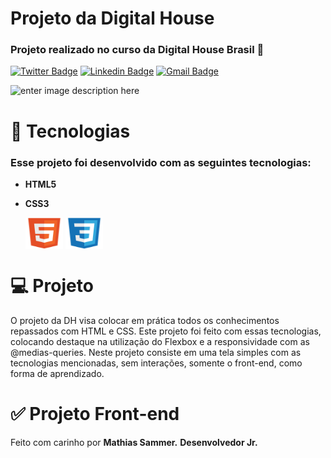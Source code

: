 # Projeto da Digital House
### Projeto realizado no curso da Digital House Brasil 🚀

[![Twitter Badge](https://img.shields.io/badge/-@mathias.sammer-0599B0?style=flat-square&labelColor=0599B0&logo=twitter&logoColor=white&link=https://twitter.com/MathiasSammer7)](https://twitter.com/MathiasSammer7) [![Linkedin Badge](https://img.shields.io/badge/-Mathias%20Sammer-0599B0?style=flat-square&logo=Linkedin&logoColor=white&link=https://www.linkedin.com/in/mathias-sammer/)](https://www.linkedin.com/in/mathias-sammer/) [![Gmail Badge](https://img.shields.io/badge/-mathias.sammer.946@gmail.com-0599B0?style=flat-square&logo=Gmail&logoColor=white&link=mailto:mathias.sammer.946@gmail.com)](mailto:mathias.sammer.946@gmail.com)

![enter image description here](https://github.com/mathiassammer/Projeto-DH/blob/master/img/description.png?raw=true)

# 🚀 Tecnologias
### Esse projeto foi desenvolvido com as seguintes tecnologias:
- **HTML5**
- **CSS3**

  <img align="center" alt="dev-HTML" height="50" width="60" src="https://raw.githubusercontent.com/devicons/devicon/master/icons/html5/html5-original.svg">
  <img align="center" alt="dev-CSS" height="50" width="60" src="https://raw.githubusercontent.com/devicons/devicon/master/icons/css3/css3-original.svg">

# 💻 Projeto
O projeto da DH visa colocar em prática todos os conhecimentos repassados com HTML e CSS. Este projeto foi feito com essas tecnologias, colocando destaque na utilização do Flexbox e a responsividade  com as @medias-queries.
Neste projeto consiste em uma tela simples com as tecnologias mencionadas, sem interações, somente o front-end, como forma de aprendizado.

# ✅ Projeto Front-end
Feito com carinho por **Mathias Sammer.**
**Desenvolvedor Jr.**